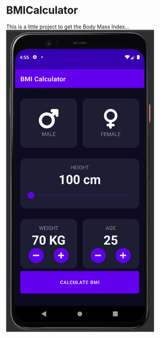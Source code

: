 # BMICalculator

This is a little project to get the Body Mass Index...
![BMIApp_Example](BMIApp_screenshot.png)
